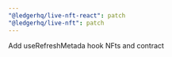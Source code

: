 ```yaml
---
"@ledgerhq/live-nft-react": patch
"@ledgerhq/live-nft": patch
---
```


Add useRefreshMetada hook NFts and contract
